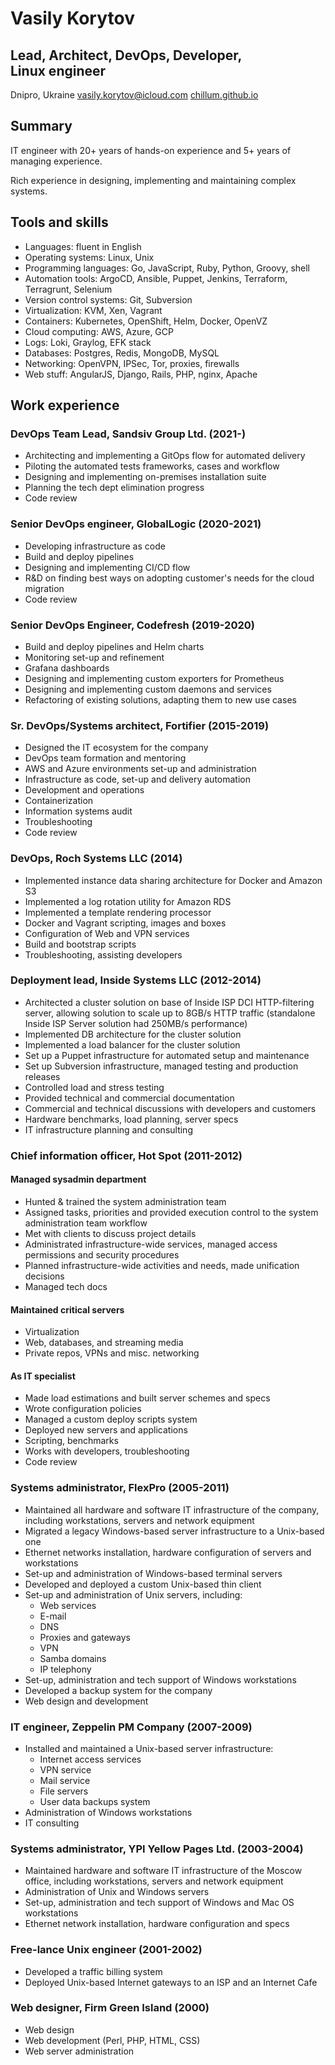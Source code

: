 # Vasily Korytov

## Lead, Architect, DevOps, Developer, Linux&nbsp;engineer

Dnipro, Ukraine
<span class="mid">[vasily.korytov@icloud.com](mailto:vasily.korytov@icloud.com)</span>
<span class="right">[chillum.github.io](https://chillum.github.io)</span>

Summary
-------

IT engineer with 20+ years of hands-on experience and 5+ years of managing experience.

Rich experience in designing, implementing and maintaining complex systems.


Tools and skills
----------------

* Languages: fluent in English
* Operating systems: Linux, Unix
* Programming languages: Go, JavaScript, Ruby, Python, Groovy, shell
* Automation tools: ArgoCD, Ansible, Puppet, Jenkins, Terraform, Terragrunt, Selenium
* Version control systems: Git, Subversion
* Virtualization: KVM, Xen, Vagrant
* Containers: Kubernetes, OpenShift, Helm, Docker, OpenVZ
* Cloud computing: AWS, Azure, GCP
* Logs: Loki, Graylog, EFK stack
* Databases: Postgres, Redis, MongoDB, MySQL
* Networking: OpenVPN, IPSec, Tor, proxies, firewalls
* Web stuff: AngularJS, Django, Rails, PHP, nginx, Apache


Work experience
---------------

### DevOps Team Lead, Sandsiv Group Ltd. (2021-)

* Architecting and implementing a GitOps flow for automated delivery
* Piloting the automated tests frameworks, cases and workflow
* Designing and implementing on-premises installation suite
* Planning the tech dept elimination progress
* Code review


### Senior DevOps engineer, GlobalLogic (2020-2021)

* Developing infrastructure as code
* Build and deploy pipelines
* Designing and implementing CI/CD flow
* R&D on finding best ways on adopting customer's needs for the cloud migration
* Code review


### Senior DevOps Engineer, Codefresh (2019-2020)

* Build and deploy pipelines and Helm charts
* Monitoring set-up and refinement
* Grafana dashboards
* Designing and implementing custom exporters for Prometheus
* Designing and implementing custom daemons and services
* Refactoring of existing solutions, adapting them to new use cases


### Sr. DevOps/Systems architect, Fortifier (2015-2019)

* Designed the IT ecosystem for the company
* DevOps team formation and mentoring
* AWS and Azure environments set-up and administration
* Infrastructure as code, set-up and delivery automation
* Development and operations
* Containerization
* Information systems audit
* Troubleshooting
* Code review


### DevOps, Roch Systems LLC (2014)

* Implemented instance data sharing architecture for Docker and Amazon S3
* Implemented a log rotation utility for Amazon RDS
* Implemented a template rendering processor
* Docker and Vagrant scripting, images and boxes
* Configuration of Web and VPN services
* Build and bootstrap scripts
* Troubleshooting, assisting developers


### Deployment lead, Inside Systems LLC (2012-2014)

* Architected a cluster solution on base of Inside ISP DCI
  HTTP-filtering server, allowing solution to scale up to 8GB/s HTTP
  traffic (standalone Inside ISP Server solution had 250MB/s
  performance)
* Implemented DB architecture for the cluster solution
* Implemented a load balancer for the cluster solution
* Set up a Puppet infrastructure for automated setup and maintenance
* Set up Subversion infrastructure, managed testing and production releases
* Controlled load and stress testing
* Provided technical and commercial documentation
* Commercial and technical discussions with developers and customers
* Hardware benchmarks, load planning, server specs
* IT infrastructure planning and consulting


### Chief information officer, Hot Spot (2011-2012)

#### Managed sysadmin department
* Hunted & trained the system administration team
* Assigned tasks, priorities and provided execution control to the
  system administration team workflow
* Met with clients to discuss project details
* Administrated infrastructure-wide services, managed access
  permissions and security procedures
* Planned infrastructure-wide activities and needs, made unification decisions
* Managed tech docs

#### Maintained critical servers
* Virtualization
* Web, databases, and streaming media
* Private repos, VPNs and misc. networking

#### As IT specialist
* Made load estimations and built server schemes and specs
* Wrote configuration policies
* Managed a custom deploy scripts system
* Deployed new servers and applications
* Scripting, benchmarks
* Works with developers, troubleshooting
* Code review


### Systems administrator, FlexPro (2005-2011)

* Maintained all hardware and software IT infrastructure of the
  company, including workstations, servers and network equipment
* Migrated a legacy Windows-based server infrastructure to a Unix-based one
* Ethernet networks installation, hardware configuration of servers and workstations
* Set-up and administration of Windows-based terminal servers
* Developed and deployed a custom Unix-based thin client
* Set-up and administration of Unix servers, including:
  * Web services
  * E-mail
  * DNS
  * Proxies and gateways
  * VPN
  * Samba domains
  * IP telephony
* Set-up, administration and tech support of Windows workstations
* Developed a backup system for the company
* Web design and development


### IT engineer, Zeppelin PM Company (2007-2009)

* Installed and maintained a Unix-based server infrastructure:
  * Internet access services
  * VPN service
  * Mail service
  * File servers
  * User data backups system
* Administration of Windows workstations
* IT consulting


### Systems administrator, YPI Yellow Pages Ltd. (2003-2004)

* Maintained hardware and software IT infrastructure of the Moscow
  office, including workstations, servers and network equipment
* Administration of Unix and Windows servers
* Set-up, administration and tech support of Windows and Mac OS workstations
* Ethernet network installation, hardware configuration and specs


### Free-lance Unix engineer (2001-2002)

* Developed a traffic billing system
* Deployed Unix-based Internet gateways to an ISP and an Internet Cafe


### Web designer, Firm Green Island (2000)

* Web design
* Web development (Perl, PHP, HTML, CSS)
* Web server administration

